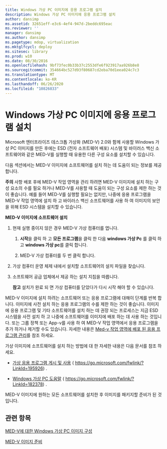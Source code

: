 ```yaml
---
title: Windows 가상 PC 이미지에 응용 프로그램 설치
description: Windows 가상 PC 이미지에 응용 프로그램 설치
author: dansimp
ms.assetid: 32651eff-e3c6-4ef4-947d-2beddc695eac
ms.reviewer: ''
manager: dansimp
ms.author: dansimp
ms.pagetype: mdop, virtualization
ms.mktglfcycl: deploy
ms.sitesec: library
ms.prod: w10
ms.date: 08/30/2016
ms.openlocfilehash: 9bf73fec0b33b37c2553dfe6f923917aa926b8e8
ms.sourcegitcommit: 354664bc527d93f80687cd2eba70d1eea024c7c3
ms.translationtype: MT
ms.contentlocale: ko-KR
ms.lasthandoff: 06/26/2020
ms.locfileid: "10826833"
---
```

# Windows 가상 PC 이미지에 응용 프로그램 설치


Microsoft 엔터프라이즈 데스크톱 가상화 (MED-V) 2.0와 함께 사용할 Windows 가상 PC 이미지를 만든 후에는 ESD (전자 소프트웨어 배포) 시스템 및 바이러스 백신 소프트웨어와 같은 MED-V를 실행할 때 유용한 다른 구성 요소를 설치할 수 있습니다.

다음 섹션에서는 MED-V 이미지에 소프트웨어를 설치 하는 데 도움이 되는 정보를 제공 합니다.

**주의**  사항 배포 후에 MED-V 작업 영역을 관리 하려면 MED-V 이미지에 설치 하는 구성 요소의 수를 필요 하거나 MED-V를 사용할 때 도움이 되는 구성 요소를 제한 하는 것이 좋습니다. 예를 들어 MED-V를 실행할 필요는 없지만, 나중에 응용 프로그램을 MED-V 작업 영역에 설치 하 고 바이러스 백신 소프트웨어를 사용 하 여 이미지의 보안을 위해 ESD 시스템을 설치할 수 있습니다.

 

**MED-V 이미지에 소프트웨어 설치**

1.  현재 실행 중이지 않은 경우 MED-V 가상 컴퓨터를 엽니다.

    1.  **시작**을 클릭 하 고 **모든 프로그램**을 클릭 한 다음 **windows 가상 Pc** 를 클릭 하 고 **windows 가상 pc**를 클릭 합니다.

    2.  MED-V 가상 컴퓨터를 두 번 클릭 합니다.

2.  가상 컴퓨터 운영 체제 내에서 설치할 소프트웨어의 설치 파일을 찾습니다.

3.  소프트웨어 공급 업체에서 제공 하는 설치 지침을 따릅니다.

    **참고**  설치가 완료 되 면 가상 컴퓨터를 닫았다가 다시 시작 해야 할 수 있습니다.

     

MED-V 이미지에 설치 하려는 소프트웨어 또는 응용 프로그램에 대해이 단계를 반복 합니다. 이미지에 사전 설치 하는 응용 프로그램의 수를 제한 하는 것이 좋습니다. 이미지에 응용 프로그램 및 기타 소프트웨어를 설치 하는 데 권장 되는 프로세스는 지금 ESD 시스템을 사전 설치 하 고 나중에 소프트웨어를 이미지에 배포 하는 데 사용 하는 것입니다. 또는 그룹 정책 또는 App-v를 사용 하 여 MED-V 작업 영역에서 응용 프로그램을 추가 하거나 제거할 수도 있습니다. 자세한 내용은 [Med-v 작업 영역에 배포 된 응용 프로그램 관리](managing-applications-deployed-to-med-v-workspaces.md)를 참조 하세요.

가상 이미지에 소프트웨어를 설치 하는 방법에 대 한 자세한 내용은 다음 문서를 참조 하세요.

-   [가상 응용 프로그램 게시 및 사용](https://go.microsoft.com/fwlink/?LinkId=195926) ( https://go.microsoft.com/fwlink/?LinkId=195926) .

-   [Windows 가상 PC 도움말](https://go.microsoft.com/fwlink/?LinkId=182378) ( https://go.microsoft.com/fwlink/?LinkId=182378) .

MED-V 이미지에 원하는 모든 소프트웨어를 설치한 후 이미지를 패키지할 준비가 된 것입니다.

## 관련 항목


[MED-V에 대한 Windows 가상 PC 이미지 구성](configuring-a-windows-virtual-pc-image-for-med-v.md)

[MED-V 이미지 준비](prepare-a-med-v-image.md)

 

 





